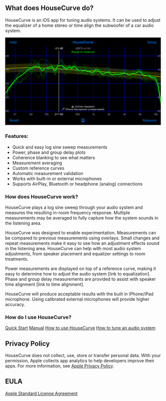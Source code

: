 ## What does HouseCurve do?

HouseCurve is an iOS app for tuning audio systems.  It can be used to adjust the equalizer of a home stereo or time align the subwoofer of a car audio system.

![](/assets/img/iPhoneAverage.png)

### Features:

* Quick and easy log sine sweep measurements
* Power, phase and group delay plots
* Coherence blanking to see what matters
* Measurement averaging
* Custom reference curves
* Automatic measurement validation
* Works with built-in or external microphones
* Supports AirPlay, Bluetooth or headphone (analog) connections

### How does HouseCurve work?

HouseCurve plays a log sine sweep through your audio system and measures the resulting in-room frequency response. Multiple measurements may be averaged to fully capture how the system sounds in the listening area. 

HouseCurve was designed to enable experimentation.  Measurements can be compared to previous measurements using overlays.  Small changes and repeat measurements make it easy to see how an adjustment effects sound in the listening area.  HouseCurve can help with most audio system adjustments, from speaker placement and equalizer settings to room treatments.

Power measurements are displayed on top of a reference curve, making it easy to determine how to adjust the audio system [link to equalization].  Phase and group delay measurements are provided to assist with speaker time alignment [link to time alignment].

HouseCurve will produce acceptable results with the built in iPhone/iPad microphone. Using calibrated external microphones will provide higher accuracy.

### How do I use HouseCurve?

[Quick Start](/HELP.md)
[Manual](/MANUAL.md)
[How to use HouseCurve](/HOWTO.md)
[How to tune an audio system](/TUNING.md)

## Privacy Policy

HouseCurve does not collect, use, store or transfer personal data.  With your permission, Apple collects app analytics to help developers improve their apps.  For more information, see [Apple Privacy Policy](https://www.apple.com/privacy/).

## EULA

[Apple Standard License Agreement](https://www.apple.com/legal/internet-services/itunes/dev/stdeula)



